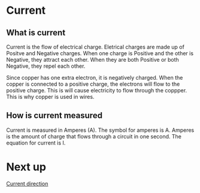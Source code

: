 # Current



## What is current 
Current is the flow of electrical charge. Eletrical charges are made up of Positve and Negative charges. When one charge is Positive and the other is Negative, they attract each other. When they are both Positive or both Negative, they repel each other.

Since copper has one extra electron, it is negatively charged. When the copper is connected to a positive charge, the electrons will flow to the positive charge. This is will cause electricity to flow through the coppper. This is why copper is used in wires.


## How is current measured
Current is measured in Amperes (A). The symbol for amperes is A. Amperes is the amount of charge that flows through a circuit in one second. The equation for current is I. 

# Next up
[Current direction](Current-direction.md)